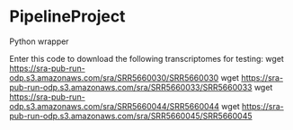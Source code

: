 # PipelineProject
Python wrapper

Enter this code to download the following transcriptomes for testing: 
wget https://sra-pub-run-odp.s3.amazonaws.com/sra/SRR5660030/SRR5660030
wget https://sra-pub-run-odp.s3.amazonaws.com/sra/SRR5660033/SRR5660033
wget https://sra-pub-run-odp.s3.amazonaws.com/sra/SRR5660044/SRR5660044
wget https://sra-pub-run-odp.s3.amazonaws.com/sra/SRR5660045/SRR5660045
